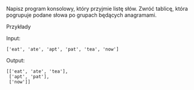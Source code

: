 Napisz program konsolowy, który przyjmie listę słów.
Zwróć tablicę, która pogrupuje podane słowa po grupach będących anagramami.

Przykłady

Input:
```
['eat', 'ate', 'apt', 'pat', 'tea', 'now']
```

Output:
```
[['eat', 'ate', 'tea'],
 ['apt', 'pat'],
 ['now']]
```